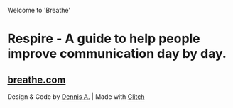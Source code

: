 Welcome to 'Breathe'

# Respire - A guide to help people improve communication day by day.

## [breathe.com](dycearts.com/dev/breathe)

Design & Code by [Dennis A.](dycearts.com/dev) | Made with [Glitch](https://glitch.com/)
